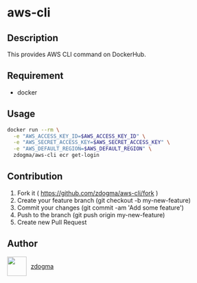 aws-cli
===

## Description
This provides AWS CLI command on DockerHub.

## Requirement
* docker

## Usage
```bash
docker run --rm \
  -e "AWS_ACCESS_KEY_ID=$AWS_ACCESS_KEY_ID" \
  -e "AWS_SECRET_ACCESS_KEY=$AWS_SECRET_ACCESS_KEY" \
  -e "AWS_DEFAULT_REGION=$AWS_DEFAULT_REGION" \
  zdogma/aws-cli ecr get-login
```

## Contribution
1. Fork it ( https://github.com/zdogma/aws-cli/fork )
2. Create your feature branch (git checkout -b my-new-feature)
3. Commit your changes (git commit -am 'Add some feature')
4. Push to the branch (git push origin my-new-feature)
5. Create new Pull Request

## Author
<div style="display: flex;">
  <img src="https://avatars3.githubusercontent.com/u/1973683?v=3&s=460" width="45px;" height="45px;" style="margin-right: 10px;">
  <a href="https://github.com/zdogma/" style="align-self: center;">zdogma</a>
</div>
